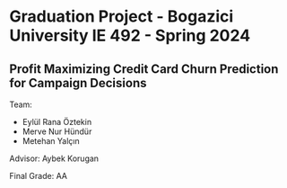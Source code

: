 # Graduation Project - Bogazici University IE 492 - Spring 2024
##  Profit Maximizing Credit Card Churn Prediction for Campaign Decisions

Team:
- Eylül Rana Öztekin
- Merve Nur Hündür
- Metehan Yalçın

Advisor: Aybek Korugan

Final Grade: AA
